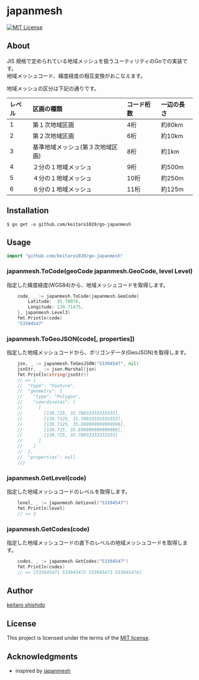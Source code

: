 # japanmesh

[![MIT License](http://img.shields.io/badge/license-MIT-blue.svg?style=flat)](LICENSE)

## About

JIS 規格で定められている地域メッシュを扱うユーティリティのGoでの実装です。  
地域メッシュコード、緯度経度の相互変換がおこなえます。

地域メッシュの区分は下記の通りです。  

レベル | 区画の種類 | コード桁数 | 一辺の長さ
:-|:-|:-|:-
1 | 第１次地域区画 | 4桁 | 約80km
2 | 第２次地域区画 | 6桁 | 約10km
3 | 基準地域メッシュ(第３次地域区画) | 8桁 | 約1km
4 | ２分の１地域メッシュ | 9桁 | 約500m
5 | ４分の１地域メッシュ | 10桁 | 約250m
6 | ８分の１地域メッシュ | 11桁 | 約125m

## Installation
```cassandraql
$ go get -u github.com/keitaro1020/go-japanmesh
```
## Usage
```go
import "github.com/keitaro1020/go-japanmesh"
```

### japanmesh.ToCode(geoCode japanmesh.GeoCode, level Level)

指定した緯度経度(WGS84)から、地域メッシュコードを取得します。  

```go
	code, _ := japanmesh.ToCode(japanmesh.GeoCode{
		Latitude:  35.70078,
		Longitude: 139.71475,
	}, japanmesh.Level3)
	fmt.Println(code)
    "53394547"
```

### japanmesh.ToGeoJSON(code[, properties])

指定した地域メッシュコードから、ポリゴンデータ(GeoJSON)を取得します。  

```go
	jsn, _ := japanmesh.ToGeoJSON("53394547", nil)
	jsnStr, _ := json.Marshal(jsn)
	fmt.Println(string(jsnStr))
	// => {
	//  "type": "Feature",
	//  "geometry": {
	//    "type": "Polygon",
	//    "coordinates": [
	//      [
	//        [139.725, 35.70833333333333],
	//        [139.7125, 35.70833333333333],
	//        [139.7125, 35.699999999999996],
	//        [139.725, 35.699999999999996],
	//        [139.725, 35.70833333333333]
	//      ]
	//    ]
	//  },
	//  "properties": null
	//}
```

### japanmesh.GetLevel(code)

指定した地域メッシュコードのレベルを取得します。  

```go
	level, _ := japanmesh.GetLevel("53394547")
	fmt.Println(level)
    // => 3
```

### japanmesh.GetCodes(code)
指定した地域メッシュコードの直下のレベルの地域メッシュコードを取得します。  

```go
	codes, _ := japanmesh.GetCodes("53394547")
	fmt.Println(codes)
    // => [533945471 533945472 533945473 533945474]
```

## Author

[keitaro shishido](https://github.com/keitaro1020)

## License

This project is licensed under the terms of the [MIT license](https://github.com/keitaro1020/go-japanmesh/blob/master/LICENSE).

## Acknowledgments

- inspired by [japanmesh](https://github.com/qazsato/japanmesh)

